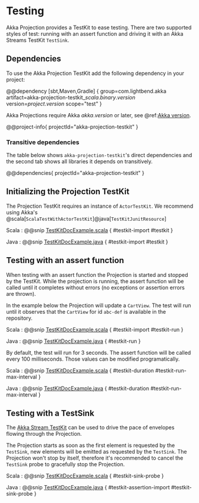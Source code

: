 # Testing

Akka Projection provides a TestKit to ease testing. There are two supported styles of test: running with an assert function and driving it with an Akka Streams TestKit `TestSink`.

## Dependencies

To use the Akka Projection TestKit add the following dependency in your project:

@@dependency [sbt,Maven,Gradle] {
  group=com.lightbend.akka
  artifact=akka-projection-testkit_$scala.binary.version$
  version=$project.version$
  scope="test"
}

Akka Projections require Akka $akka.version$ or later, see @ref:[Akka version](overview.md#akka-version).

@@project-info{ projectId="akka-projection-testkit" }

### Transitive dependencies

The table below shows `akka-projection-testkit`'s direct dependencies and the second tab shows all libraries it depends on transitively.

@@dependencies{ projectId="akka-projection-testkit" }

## Initializing the Projection TestKit

The Projection TestKit requires an instance of `ActorTestKit`. We recommend using Akka's @scala[`ScalaTestWithActorTestKit`]@java[`TestKitJunitResource`]

Scala
:  @@snip [TestKitDocExample.scala](/examples/src/test/scala/docs/testkit/TestKitDocExample.scala) { #testkit-import #testkit }

Java
:  @@snip [TestKitDocExample.java](/examples/src/test/java/jdocs/testkit/TestKitDocExample.java) { #testkit-import #testkit }

## Testing with an assert function

When testing with an assert function the Projection is started and stopped by the TestKit. While the projection is running, the assert function will be called until it completes without errors (no exceptions or assertion errors are thrown).

In the example below the Projection will update a `CartView`. The test will run until it observes that the `CartView` for id `abc-def` is available in the repository.  

Scala
:  @@snip [TestKitDocExample.scala](/examples/src/test/scala/docs/testkit/TestKitDocExample.scala) { #testkit-import #testkit-run }

Java
:  @@snip [TestKitDocExample.java](/examples/src/test/java/jdocs/testkit/TestKitDocExample.java) { #testkit-run }

By default, the test will run for 3 seconds. The assert function will be called every 100 milliseconds. Those values can be modified programatically.

Scala
:  @@snip [TestKitDocExample.scala](/examples/src/test/scala/docs/testkit/TestKitDocExample.scala) { #testkit-duration #testkit-run-max-interval }

Java
:  @@snip [TestKitDocExample.java](/examples/src/test/java/jdocs/testkit/TestKitDocExample.java) { #testkit-duration #testkit-run-max-interval }  

## Testing with a TestSink

The [Akka Stream TestKit](https://doc.akka.io/docs/akka/current/stream/stream-testkit.html#using-the-testkit) can be used to drive the pace of envelopes flowing through the Projection.

 The Projection starts as soon as the first element is requested by the `TestSink`, new elements will be emitted as requested by the `TestSink`. The Projection won't stop by itself, therefore it's recommended to cancel the `TestSink` probe to gracefully stop the Projection.

Scala
:  @@snip [TestKitDocExample.scala](/examples/src/test/scala/docs/testkit/TestKitDocExample.scala) { #testkit-sink-probe }

Java
:  @@snip [TestKitDocExample.java](/examples/src/test/java/jdocs/testkit/TestKitDocExample.java) { #testkit-assertion-import #testkit-sink-probe }
